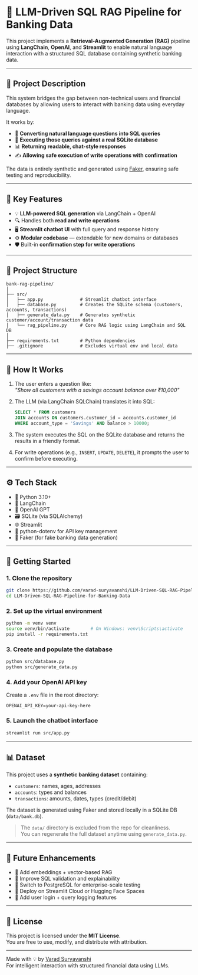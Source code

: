 
# 🏦 LLM-Driven SQL RAG Pipeline for Banking Data

This project implements a **Retrieval-Augmented Generation (RAG)** pipeline using **LangChain**, **OpenAI**, and **Streamlit** to enable natural language interaction with a structured SQL database containing synthetic banking data.

---

## 📌 Project Description

This system bridges the gap between non-technical users and financial databases by allowing users to interact with banking data using everyday language.

It works by:
- 🧠 **Converting natural language questions into SQL queries**
- 💬 **Executing those queries against a real SQLite database**
- 📊 **Returning readable, chat-style responses**
- ✍️ **Allowing safe execution of write operations with confirmation**

The data is entirely synthetic and generated using [Faker](https://faker.readthedocs.io/en/master/), ensuring safe testing and reproducibility.

---

## 🧠 Key Features

- 💡 **LLM-powered SQL generation** via LangChain + OpenAI
- 🔍 Handles both **read and write operations**
- 🖥️ **Streamlit chatbot UI** with full query and response history
- ⚙️ **Modular codebase** — extendable for new domains or databases
- 🛡️ Built-in **confirmation step for write operations**

---

## 📁 Project Structure

```text
bank-rag-pipeline/
│
├── src/
│   ├── app.py              # Streamlit chatbot interface
│   ├── database.py         # Creates the SQLite schema (customers, accounts, transactions)
│   ├── generate_data.py    # Generates synthetic customer/account/transaction data
│   └── rag_pipeline.py     # Core RAG logic using LangChain and SQL DB
│
├── requirements.txt        # Python dependencies
├── .gitignore              # Excludes virtual env and local data
```



---

## 🧪 How It Works

1. The user enters a question like:  
   _"Show all customers with a savings account balance over ₹10,000"_

2. The LLM (via LangChain SQLChain) translates it into SQL:
   ```sql
   SELECT * FROM customers
   JOIN accounts ON customers.customer_id = accounts.customer_id
   WHERE account_type = 'Savings' AND balance > 10000;
   ```

3. The system executes the SQL on the SQLite database and returns the results in a friendly format.

4. For write operations (e.g., `INSERT`, `UPDATE`, `DELETE`), it prompts the user to confirm before executing.

---

## ⚙️ Tech Stack

- 🐍 Python 3.10+
- 🤗 LangChain
- 🧠 OpenAI GPT
- 🗃️ SQLite (via SQLAlchemy)
- 🌐 Streamlit
- 🔐 python-dotenv for API key management
- 🧪 Faker (for fake banking data generation)

---

## 🚀 Getting Started

### 1. Clone the repository

```bash
git clone https://github.com/varad-suryavanshi/LLM-Driven-SQL-RAG-Pipeline-for-Banking-Data.git
cd LLM-Driven-SQL-RAG-Pipeline-for-Banking-Data
```

### 2. Set up the virtual environment

```bash
python -m venv venv
source venv/bin/activate        # On Windows: venv\Scripts\activate
pip install -r requirements.txt
```

### 3. Create and populate the database

```bash
python src/database.py
python src/generate_data.py
```

### 4. Add your OpenAI API key

Create a `.env` file in the root directory:

```env
OPENAI_API_KEY=your-api-key-here
```

### 5. Launch the chatbot interface

```bash
streamlit run src/app.py
```

---

## 📊 Dataset

This project uses a **synthetic banking dataset** containing:

- `customers`: names, ages, addresses
- `accounts`: types and balances
- `transactions`: amounts, dates, types (credit/debit)

The dataset is generated using Faker and stored locally in a SQLite DB (`data/bank.db`).

> The `data/` directory is excluded from the repo for cleanliness.  
> You can regenerate the full dataset anytime using `generate_data.py`.

---

## 🚧 Future Enhancements

- 🧠 Add embeddings + vector-based RAG
- 🔎 Improve SQL validation and explainability
- 🧰 Switch to PostgreSQL for enterprise-scale testing
- 🚀 Deploy on Streamlit Cloud or Hugging Face Spaces
- 🔐 Add user login + query logging features

---

## 📄 License

This project is licensed under the **MIT License**.  
You are free to use, modify, and distribute with attribution.

---

Made with 💡 by [Varad Suryavanshi](https://github.com/varad-suryavanshi)  
For intelligent interaction with structured financial data using LLMs.

